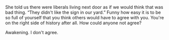 She told us there were liberals living next door as if we would think that was bad thing. “They didn't like the sign in our yard.” Funny how easy it is to be so full of yourself that you think others would have to agree with you. You're on the right side of history after all. How could anyone not agree?

Awakening. I don't agree.